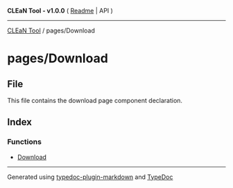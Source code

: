 **CLEaN Tool - v1.0.0** ( [Readme](../../README.md) \| API )

***

[CLEaN Tool](../../modules.md) / pages/Download

# pages/Download

## File

This file contains the download page component declaration.

## Index

### Functions

- [Download](functions/Download.md)

***

Generated using [typedoc-plugin-markdown](https://www.npmjs.com/package/typedoc-plugin-markdown) and [TypeDoc](https://typedoc.org/)
